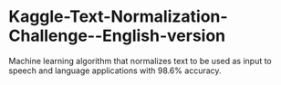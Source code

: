 # Kaggle-Text-Normalization-Challenge--English-version
Machine learning algorithm that normalizes text to be used as input to speech and language applications with 98.6% accuracy.
